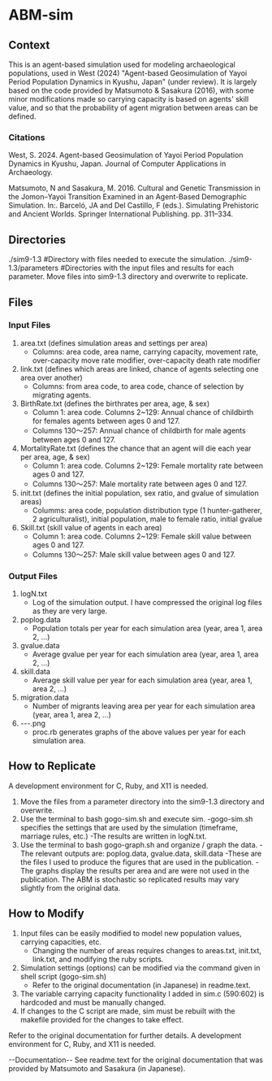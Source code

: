 # ABM-sim
## Context
This is an agent-based simulation used for modeling archaeological populations, used in West (2024) "Agent-based Geosimulation of Yayoi Period Population Dynamics in Kyushu, Japan" (under review). It is largely based on the code provided by Matsumoto & Sasakura (2016), with some minor modifications made so carrying capacity is based on agents' skill value, and so that the probability of agent migration between areas can be defined.

### Citations
West, S. 2024. Agent-based Geosimulation of Yayoi Period Population Dynamics in Kyushu, Japan. Journal of Computer Applications in Archaeology.

Matsumoto, N and Sasakura, M. 2016. Cultural and Genetic Transmission in the Jomon–Yayoi Transition Examined in an Agent-Based Demographic Simulation. In:. Barceló, JA and Del Castillo, F (eds.). Simulating Prehistoric and Ancient Worlds. Springer International Publishing. pp. 311–334.

## Directories
./sim9-1.3 #Directory with files needed to execute the simulation.
./sim9-1.3/parameters #Directories with the input files and results for each parameter. Move files into sim9-1.3 directory and overwrite to replicate.

## Files
### Input Files
 1. area.txt (defines simulation areas and settings per area)
    - Columns: area code, area name, carrying capacity, movement rate, over-capacity move rate modifier, over-capacity death rate modifier
 2. link.txt (defines which areas are linked, chance of agents selecting one area over another)
    - Columns: from area code, to area code, chance of selection by migrating agents.
 3. BirthRate.txt (defines the birthrates per area, age, & sex)
    - Column 1: area code. Columns 2~129: Annual chance of childbirth for females agents between ages 0 and 127.
    - Columns 130〜257: Annual chance of childbirth for male agents between ages 0 and 127.
 4. MortalityRate.txt (defines the chance that an agent will die each year per area, age, & sex)
    - Column 1: area code. Columns 2~129: Female mortality rate between ages 0 and 127.
    - Columns 130〜257: Male mortality rate between ages 0 and 127.
 5. init.txt (defines the initial population, sex ratio, and gvalue of simulation areas)
    - Columms: area code, population distribution type (1 hunter-gatherer, 2 agriculturalist), initial population, male to female ratio, initial gvalue
6. Skill.txt (skill value of agents in each areɑ)
    - Column 1: area code. Columns 2~129: Female skill value between ages 0 and 127.
    - Columns 130〜257: Male skill value between ages 0 and 127.

### Output Files
 1. logN.txt
    - Log of the simulation output. I have compressed the original log files as they are very large.
 2. poplog.data
    - Population totals per year for each simulation area (year, area 1, area 2, ...)
 3. gvalue.data
    - Average gvalue per year for each simulation area (year, area 1, area 2, ...)
 4. skill.data
    - Average skill value per year for each simulation area (year, area 1, area 2, ...)
 5. migration.data
    - Number of migrants leaving area per year for each simulation area (year, area 1, area 2, ...)
 6. ---.png
    - proc.rb generates graphs of the above values per year for each simulation area.

## How to Replicate
A development environment for C, Ruby, and X11 is needed.
1. Move the files from a parameter directory into the sim9-1.3 directory and overwrite.
2. Use the terminal to bash gogo-sim.sh and execute sim. 
	-gogo-sim.sh specifies the settings that are used by the simulation (timeframe, marriage rules, etc.)
	-The results are written in logN.txt.
3. Use the terminal to bash gogo-graph.sh and organize / graph the data.
	-The relevant outputs are: poplog.data, gvalue.data, skill.data
	-These are the files I used to produce the figures that are used in the publication.
	-The graphs display the results per area and are were not used in the publication.
The ABM is stochastic so replicated results may vary slightly from the original data.

## How to Modify
 1. Input files can be easily modified to model new population values, carrying capacities, etc.
    - Changing the number of areas requires changes to areas.txt, init.txt, link.txt, and modifying the ruby scripts.
 2. Simulation settings (options) can be modified via the command given in shell script (gogo-sim.sh)
    - Refer to the original documentation (in Japanese) in readme.text.
 3. The variable carrying capacity functionality I added in sim.c (590:602) is hardcoded and must be manually changed.
 4. If changes to the C script are made, sim must be rebuilt with the makefile provided for the changes to take effect.

Refer to the original documentation for further details. A development environment for C, Ruby, and X11 is needed.

--Documentation--
See readme.text for the original documentation that was provided by Matsumoto and Sasakura (in Japanese).
